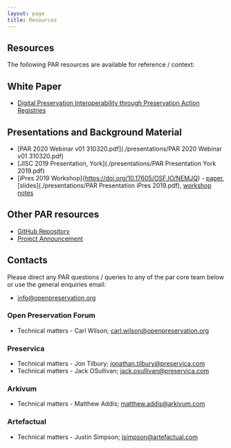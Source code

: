 ```yaml
---
layout: page
title: Resources
---
```


## Resources
The following PAR resources are available for reference / context:

## White Paper
- [Digital Preservation Interoperability through Preservation Action Registries](https://osf.io/ns3am)

## Presentations and Background Material
- [PAR 2020 Webinar v01 310320.pdf](./presentations/PAR 2020 Webinar v01 310320.pdf)
- [JISC 2019 Presentation, York](./presentations/PAR Presentation York 2019.pdf)
- [iPres 2019 Workshop]{https://doi.org/10.17605/OSF.IO/NEMJQ) - [paper](https://osf.io/s8x4d), [slides](./presentations/PAR Presentation iPres 2019.pdf), [workshop notes](https://osf.io/download/76aze/)

## Other PAR resources
- [GitHub Repository](https://github.com/openpreserve/par)
- [Project Announcement](http://openpreservation.org/news/arkivum-artefactual-the-open-preservation-foundation-and-preservica-collaborate-on-new-jisc-initiative-for-sharing-preservation-action-best-practice/)

## Contacts
Please direct any PAR questions / queries to any of the par core team below or use the general enquiries email:
* info@openpreservation.org

### Open Preservation Forum
* Technical matters - Carl Wilson; carl.wilson@openpreservation.org

### Preservica
* Technical matters - Jon Tilbury; jonathan.tilbury@preservica.com
* Technical matters - Jack OSullivan; jack.osullivan@preservica.com 

### Arkivum
* Technical matters - Matthew Addis; matthew.addis@arkivum.com 

### Artefactual
* Technical matters -  Justin Simpson; jsimpson@artefactual.com 
